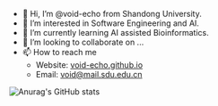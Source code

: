 - 👋 Hi, I’m @void-echo from Shandong University.
- 👀 I’m interested in Software Engineering and AI.
- 🌱 I’m currently learning AI assisted Bioinformatics.
- 💞️ I’m looking to collaborate on ...
- 📫 How to reach me 
  - Website: [void-echo.github.io](https://void-echo.github.io/)
  - Email: void@mail.sdu.edu.cn 

![Anurag's GitHub stats](https://github-readme-stats.vercel.app/api?username=anuraghazra&count_private=true&show_icons=true)

